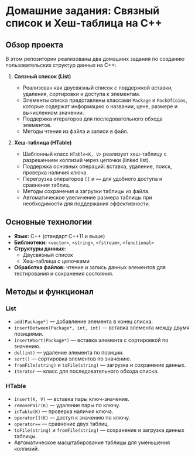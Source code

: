 # Домашние задания: Связный список и Хеш-таблица на C++

## Обзор проекта
В этом репозитории реализованы два домашних задания по созданию пользовательских структур данных на C++:

1. **Связный список (List)**
   - Реализован как двусвязный список с поддержкой вставки, удаления, сортировки и доступа к элементам.
   - Элементы списка представлены классами `Package` и `PackOfCoins`, которые содержат информацию о названии, цене, размере и вычисленном значении.
   - Поддержка итераторов для последовательного обхода элементов.
   - Методы чтения из файла и записи в файл.

2. **Хеш-таблица (HTable)**
   - Шаблонный класс `HTable<K, V>` реализует хеш-таблицу с разрешением коллизий через цепочки (linked list).
   - Поддержка основных операций: вставка, удаление, поиск, проверка наличия ключа.
   - Перегрузка операторов `[]` и `==` для удобного доступа и сравнения таблиц.
   - Методы сохранения и загрузки таблицы из файла.
   - Автоматическое увеличение размера таблицы при необходимости для поддержания эффективности.

## Основные технологии
- **Язык:** C++ (стандарт C++11 и выше)
- **Библиотеки:** `<vector>`, `<string>`, `<fstream>`, `<functional>`
- **Структуры данных:**
  - Двусвязный список
  - Хеш-таблица с цепочками
- **Обработка файлов:** чтение и запись данных элементов для тестирования и сохранения состояния.

## Методы и функционал
### List
- `add(Package*)` — добавление элемента в конец списка.
- `insertBetween(Package*, int, int)` — вставка элемента между двумя позициями.
- `insertWSort(Package*)` — вставка элемента с сортировкой по значению.
- `del(int)` — удаление элемента по позиции.
- `sort()` — сортировка элементов по значению.
- `fromFile(string)` и `toFile(string)` — загрузка и сохранение данных.
- `Iterator` — класс для последовательного обхода списка.

### HTable
- `insert(K, V)` — вставка пары ключ-значение.
- `removePair(K)` — удаление пары по ключу.
- `inTable(K)` — проверка наличия ключа.
- `operator[](K)` — доступ к значению по ключу.
- `operator==` — сравнение двух таблиц.
- `toFile(string)` и `fromFile(string)` — сохранение и загрузка данных таблицы.
- Автоматическое масштабирование таблицы для уменьшения коллизий.
